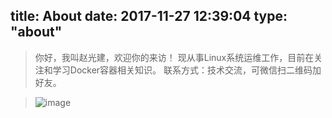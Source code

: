 title: About
date: 2017-11-27 12:39:04
type: "about"
---
> 你好，我叫赵光建，欢迎你的来访！
> 现从事Linux系统运维工作，目前在关注和学习Docker容器相关知识。
> 联系方式：技术交流，可微信扫二维码加好友。

> ![image](https://ok188.net/images/weixin.png)
